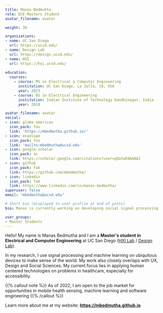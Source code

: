 ```yaml
---
title: Manas Bedmutha
role: ECE Masters Student
avatar_filename: avatar

weight: 30

organizations:
- name: UC San Diego
  url: https://ucsd.edu/
- name: Design Lab
  url: https://design.ucsd.edu/
- name: HXI
  url: https://hxi.ucsd.edu/
  
education:
  courses:
    - course: MS in Electrical & Computer Engineering
      institution: UC San Diego, La Jolla, CA, USA
      year: 2023
    - course: BS in Electrical Engineering
      institution: Indian Institute of Technology Gandhinagar, India
      year: 2020

avatar_filename: avatar
social:
- icon: globe-americas
  icon_pack: fas
  link: 'https://mbedmutha.github.io/'
- icon: envelope
  icon_pack: fas
  link: 'mailto:mbedmutha@ucsd.edu'
- icon: google-scholar
  icon_pack: ai
  link: https://scholar.google.com/citations?user=pQatwE0AAAAJ
- icon: github
  icon_pack: fab
  link: https://github.com/mbedmutha/
- icon: linkedin
  icon_pack: fab
  link: https://www.linkedin.com/in/manas-bedmutha/
superuser: false
email: "mbedmutha@ucsd.edu"

# Short bio (displayed in user profile at end of posts)
bio: Manas is currently working on developing social signal processing tools and devices for understanding healthcare interactions better. 

user_groups:
- Master Students
---
```


Hello! My name is Manas Bedmutha and I am a <b>Master's student in Electrical and Computer Engineering</b> at UC San Diego (<a href="https://hxi.ucsd.edu/">HXI Lab</a> / <a href="https://design.ucsd.edu">Design Lab</a>).

In my research, I use signal processing and machine learning on ubiquitous devices to make sense of the world. My work also closely overlaps with UX, Design and Social Sciences. My current focus lies in applying human centered technologies on problems in healthcare, especially for accessibility</a>.

{{% callout note %}}
As of 2022, I am open to the job market for opportunities in mobile health sensing, machine learning and software engineering
{{% /callout %}}

Learn more about me at my website: <b><a href="https://mbedmutha.github.io">https://mbedmutha.github.io</a>